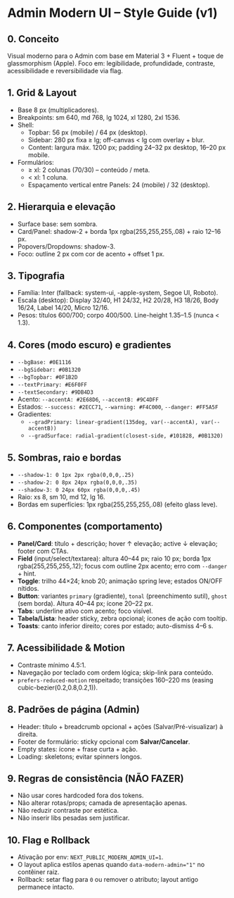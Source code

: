 # Admin Modern UI – Style Guide (v1)

## 0. Conceito
Visual moderno para o Admin com base em Material 3 + Fluent + toque de glassmorphism (Apple). Foco em: legibilidade, profundidade, contraste, acessibilidade e reversibilidade via flag.

## 1. Grid & Layout
- Base 8 px (multiplicadores).
- Breakpoints: sm 640, md 768, lg 1024, xl 1280, 2xl 1536.
- Shell:
  - Topbar: 56 px (mobile) / 64 px (desktop).
  - Sidebar: 280 px fixa ≥ lg; off-canvas < lg com overlay + blur.
  - Content: largura máx. 1200 px; padding 24–32 px desktop, 16–20 px mobile.
- Formulários:
  - ≥ xl: 2 colunas (70/30) – conteúdo / meta.
  - < xl: 1 coluna.
  - Espaçamento vertical entre Panels: 24 (mobile) / 32 (desktop).

## 2. Hierarquia e elevação
- Surface base: sem sombra.
- Card/Panel: shadow-2 + borda 1px rgba(255,255,255,.08) + raio 12–16 px.
- Popovers/Dropdowns: shadow-3.
- Foco: outline 2 px com cor de acento + offset 1 px.

## 3. Tipografia
- Família: Inter (fallback: system-ui, -apple-system, Segoe UI, Roboto).
- Escala (desktop): Display 32/40, H1 24/32, H2 20/28, H3 18/26, Body 16/24, Label 14/20, Micro 12/16.
- Pesos: títulos 600/700; corpo 400/500. Line-height 1.35–1.5 (nunca < 1.3).

## 4. Cores (modo escuro) e gradientes
- `--bgBase: #0E1116`
- `--bgSidebar: #0B1320`
- `--bgTopbar: #0F1B2D`
- `--textPrimary: #E6F0FF`
- `--textSecondary: #9DB4D3`
- Acento: `--accentA: #2E68D6`, `--accentB: #9C4DFF`
- Estados: `--success: #2ECC71`, `--warning: #F4C000`, `--danger: #FF5A5F`
- Gradientes:
  - `--gradPrimary: linear-gradient(135deg, var(--accentA), var(--accentB))`
  - `--gradSurface: radial-gradient(closest-side, #101828, #0B1320)`

## 5. Sombras, raio e bordas
- `--shadow-1: 0 1px 2px rgba(0,0,0,.25)`
- `--shadow-2: 0 8px 24px rgba(0,0,0,.35)`
- `--shadow-3: 0 24px 60px rgba(0,0,0,.45)`
- Raio: xs 8, sm 10, md 12, lg 16.
- Bordas em superfícies: 1px rgba(255,255,255,.08) (efeito glass leve).

## 6. Componentes (comportamento)
- **Panel/Card**: título + descrição; hover ↑ elevação; active ↓ elevação; footer com CTAs.
- **Field** (input/select/textarea): altura 40–44 px; raio 10 px; borda 1px rgba(255,255,255,.12); focus com outline 2px acento; erro com `--danger` + hint.
- **Toggle**: trilho 44×24; knob 20; animação spring leve; estados ON/OFF nítidos.
- **Button**: variantes `primary` (gradiente), `tonal` (preenchimento sutil), `ghost` (sem borda). Altura 40–44 px; ícone 20–22 px.
- **Tabs**: underline ativo com acento; foco visível.
- **Tabela/Lista**: header sticky, zebra opcional; ícones de ação com tooltip.
- **Toasts**: canto inferior direito; cores por estado; auto-dismiss 4–6 s.

## 7. Acessibilidade & Motion
- Contraste mínimo 4.5:1.
- Navegação por teclado com ordem lógica; skip-link para conteúdo.
- `prefers-reduced-motion` respeitado; transições 160–220 ms (easing cubic-bezier(0.2,0.8,0.2,1)).

## 8. Padrões de página (Admin)
- Header: título + breadcrumb opcional + ações (Salvar/Pré-visualizar) à direita.
- Footer de formulário: sticky opcional com **Salvar/Cancelar**.
- Empty states: ícone + frase curta + ação.
- Loading: skeletons; evitar spinners longos.

## 9. Regras de consistência (NÃO FAZER)
- Não usar cores hardcoded fora dos tokens.
- Não alterar rotas/props; camada de apresentação apenas.
- Não reduzir contraste por estética.
- Não inserir libs pesadas sem justificar.

## 10. Flag e Rollback
- Ativação por env: `NEXT_PUBLIC_MODERN_ADMIN_UI=1`.
- O layout aplica estilos apenas quando `data-modern-admin="1"` no contêiner raiz.
- Rollback: setar flag para `0` ou remover o atributo; layout antigo permanece intacto.
